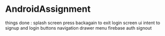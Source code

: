# AndroidAssignment
things done :
splash screen 
press backagain to exit 
login screen ui 
intent to signup and login buttons
navigation drawer 
menu
firebase auth
signout


